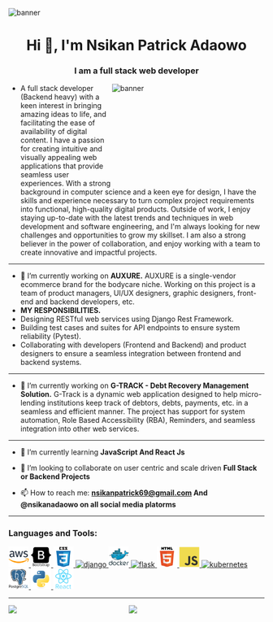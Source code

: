 <img src='https://www.ismartrecruit.com/upload/blog/main_image/6_ways_to_find_and_hire_developers_at_a_low_cost.jpg' alt="banner" height="300" width="100%"></img>

<h1 align="center">Hi 👋, I'm Nsikan Patrick Adaowo</h1>
<h3 align="center">I am a full stack web developer</h3>
<img src='https://t4.ftcdn.net/jpg/01/35/92/85/360_F_135928597_xU5EzKq6vpOeXPX5vsbI48zfVVkSRlrF.jpg' alt="banner" width="300" height="200" align="right"></img>

- A full stack developer (Backend heavy) with a keen interest in bringing amazing ideas to life, and facilitating the ease of availability of digital content.
I have a passion for creating intuitive and visually appealing web applications that provide seamless user experiences.
With a strong background in computer science and a keen eye for design, I have the skills and experience necessary to turn complex project requirements into functional, high-quality digital products.
Outside of work, I enjoy staying up-to-date with the latest trends and techniques in web development and software engineering, and I'm always looking for new challenges and opportunities to grow my skillset. I am also a strong believer in the power of collaboration, and enjoy working with a team to create innovative and impactful projects.
-----
- 🔭 I’m currently working on **AUXURE.** AUXURE is a single-vendor ecommerce brand for the bodycare niche. Working on this project is a team of product managers, UI/UX designers, graphic designers, front-end and backend developers, etc.
- **MY RESPONSIBILITIES.**
- Designing RESTfuI web services using Django Rest Framework.
- Building test cases and suites for API endpoints to ensure system reliability (Pytest).
- Collaborating with developers (Frontend and Backend) and product designers to
ensure a seamless integration between frontend and backend systems.

- - - - -
- 🔭 I’m currently working on **G-TRACK - Debt Recovery Management Solution.** G-Track is a dynamic web application designed to help micro-lending institutions keep track of debtors, debts, payments, etc. in a seamless and efficient manner. The project has support for system automation, Role Based Accessibility (RBA), Reminders, and seamless integration into other web services.

- - -

- 🌱 I’m currently learning **JavaScript And React Js**

- 👯 I’m looking to collaborate on user centric and scale driven **Full Stack or Backend Projects**

- 📫 How to reach me: **nsikanpatrick69@gmail.com And @nsikanadaowo on all social media platorms**
- - -


<h3 align="left">Languages and Tools:</h3>
<p align="left"> <a href="https://aws.amazon.com" target="_blank" rel="noreferrer"> <img src="https://raw.githubusercontent.com/devicons/devicon/master/icons/amazonwebservices/amazonwebservices-original-wordmark.svg" alt="aws" width="40" height="40"/> </a> <a href="https://getbootstrap.com" target="_blank" rel="noreferrer"> <img src="https://raw.githubusercontent.com/devicons/devicon/master/icons/bootstrap/bootstrap-plain-wordmark.svg" alt="bootstrap" width="40" height="40"/> </a> <a href="https://www.w3schools.com/css/" target="_blank" rel="noreferrer"> <img src="https://raw.githubusercontent.com/devicons/devicon/master/icons/css3/css3-original-wordmark.svg" alt="css3" width="40" height="40"/> </a> <a href="https://www.djangoproject.com/" target="_blank" rel="noreferrer"> <img src="https://cdn.worldvectorlogo.com/logos/django.svg" alt="django" width="40" height="40"/> </a> <a href="https://www.docker.com/" target="_blank" rel="noreferrer"> <img src="https://raw.githubusercontent.com/devicons/devicon/master/icons/docker/docker-original-wordmark.svg" alt="docker" width="40" height="40"/> </a> <a href="https://flask.palletsprojects.com/" target="_blank" rel="noreferrer"> <img src="https://www.vectorlogo.zone/logos/pocoo_flask/pocoo_flask-icon.svg" alt="flask" width="40" height="40"/> </a> <a href="https://www.w3.org/html/" target="_blank" rel="noreferrer"> <img src="https://raw.githubusercontent.com/devicons/devicon/master/icons/html5/html5-original-wordmark.svg" alt="html5" width="40" height="40"/> </a> <a href="https://developer.mozilla.org/en-US/docs/Web/JavaScript" target="_blank" rel="noreferrer"> <img src="https://raw.githubusercontent.com/devicons/devicon/master/icons/javascript/javascript-original.svg" alt="javascript" width="40" height="40"/> </a> <a href="https://kubernetes.io" target="_blank" rel="noreferrer"> <img src="https://www.vectorlogo.zone/logos/kubernetes/kubernetes-icon.svg" alt="kubernetes" width="40" height="40"/> </a> <a href="https://www.postgresql.org" target="_blank" rel="noreferrer"> <img src="https://raw.githubusercontent.com/devicons/devicon/master/icons/postgresql/postgresql-original-wordmark.svg" alt="postgresql" width="40" height="40"/> </a> <a href="https://www.python.org" target="_blank" rel="noreferrer"> <img src="https://raw.githubusercontent.com/devicons/devicon/master/icons/python/python-original.svg" alt="python" width="40" height="40"/> </a> <a href="https://reactjs.org/" target="_blank" rel="noreferrer"> <img src="https://raw.githubusercontent.com/devicons/devicon/master/icons/react/react-original-wordmark.svg" alt="react" width="40" height="40"/> </a> </p>

- - -

<img align="left" width="47%" src="https://github-readme-stats.vercel.app/api?username=NsikanPatrick&show_icons=true&theme=algolia" />

<img align="left" width="47%" src="https://github-readme-stats.vercel.app/api/top-langs/?username=NsikanPatrick&layout=compact" />


